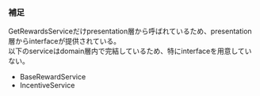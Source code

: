 ### 補足
GetRewardsServiceだけpresentation層から呼ばれているため、presentation層からinterfaceが提供されている。  
以下のserviceはdomain層内で完結しているため、特にinterfaceを用意していない。  
- BaseRewardService
- IncentiveService